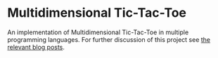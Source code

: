 # Multidimensional Tic-Tac-Toe
An implementation of Multidimensional Tic-Tac-Toe in multiple programming languages. For further discussion of this project see [the relevant blog posts](http://www.hakivabacovcin.com/multi-dimensional-tic-tac-toe/).
